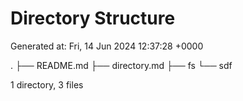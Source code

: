# Directory Structure

Generated at: Fri, 14 Jun 2024 12:37:28 +0000

.
├── README.md
├── directory.md
├── fs
└── sdf

1 directory, 3 files

